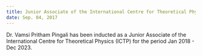 ```yaml
---
title: Junior Associate of the International Centre for Theoretical Physics
date: Sep. 04, 2017
---
```


Dr. Vamsi Pritham Pingali has been inducted as a Junior Associate of the International Centre for Theoretical Physics (ICTP) for the period Jan 2018 - Dec 2023.  

